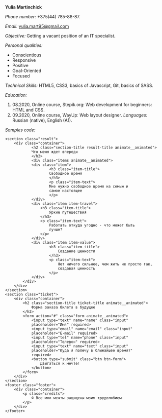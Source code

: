 **Yulia Martinchick**

*Phone number:* +375(44) 785-88-87.

*Email:* yulia.mart95@gmail.com

*Objective:* Getting a vacant position of an IT specialist.

*Personal qualities:* 
* Conscientious
* Responsive
* Positive
* Goal-Oriented
* Focused

*Technical Skills:* HTML5, CSS3, basics of Javascript, Git, basics of SASS.

*Education:*
1. 08.2020, Online course, Stepik.org: Web development for beginners: HTML and CSS. 
1. 09.2020, Online course, WayUp: Web layout designer.
*Languages:* Russian (native), English (A1).

*Samples code:*

```
<section class="result">
    <div class="container">
            <h2 class="section-title result-title animate__animated">
            Что меня ждет впереди
            </h2>
            <div class="items animate__animated">
            <div class="item">
                    <h3 class="item-title">
                    Свободное время
                    </h3>
                    <p class="item-text">
                    Мне нужно свободное время на семью и 
                    самое настоящее
                    </p>
            </div>
            <div class="item item-travel">
                <h3 class="item-title">
                    Яркие путешествия
                </h3>
                <p class="item-text">
                    Работать откуда угодно - что может быть
                    лучше?
                </p>
            </div>
            <div class="item item-value">
                    <h3 class="item-title">
                        Создание ценности
                    </h3>
                    <p class="item-text">
                        Нет ничего сильнее, чем жить не просто так,
                        создавая ценность
                    </p>
            </div>   
        </div>
    </div>
</section>
<section class="ticket">
    <div class="container">
        <h2 class="section-title ticket-title animate__animated">
            Форма заказа билета в будущее
        </h2>
        <form action="#" class="form animate__animated">
            <input type="text" name="name" class="input" 
            placeholder="Имя" required>
            <input type="email" name="email" class="input" 
            placeholder="E-mail" required>
            <input type="tel" name="phone" class="input" 
            placeholder="Телефон" required>
            <input type="text" name="text" class="input" 
            placeholder="Куда я полечу в ближайшее время?"
            required>
            <button type="submit" class="btn btn-form">
                Двигаться к мечте!
            </button>
        </form>
    </div>
</section>
<footer class="footer">
    <div class="container">
        <p class="credits">
            © Все мои мечты защищены моим трудолюбием
        </p>
    </div>
</footer>
```